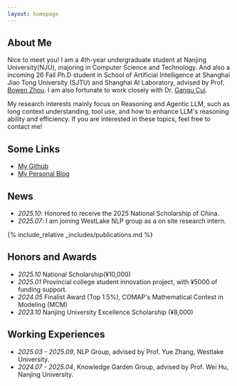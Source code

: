 ```yaml
---
layout: homepage
---
```


## About Me

Nice to meet you! I am a 4th-year undergraduate student at Nanjing University(NJU), majoring in Computer Science and Technology. And also a incoming 26 Fall Ph.D student in School of Artificial Intelligence at Shanghai Jiao Tong University (SJTU) and Shanghai AI Laboratory, advised by Prof. [Bowen Zhou](https://web.ee.tsinghua.edu.cn/zhoubowen/zh_CN/index.htm). I am also fortunate to work closely with Dr. [Ganqu Cui](https://cgq15.github.io/).

My research interests mainly focus on Reasoning and Agentic LLM, such as long context understanding, tool use, and how to enhance LLM's reasoning ability and efficiency. If you are interested in these topics, feel free to contact me!

<!-- - **Machine Learning:** meta-learning, incremental learning, transfer learning -->

## Some Links

- [My Github](https://github.com/bingyang-lei)
- [My Personal Blog](https://blog.haodilei.top/)

## News

- *2025.10*: Honored to receive the 2025 National Scholarship of China.
- *2025.07*: I am joining WestLake NLP group as a on site research intern.

{% include_relative _includes/publications.md %}

## Honors and Awards

- *2025.10* National Scholarship(¥10,000)
- *2025.01* Provincial college student innovation project, with ¥5000 of funding support. 
- *2024.05* Finalist Award (Top 1.5%), COMAP's Mathematical Contest in Modeling (MCM)
- *2023.10* Nanjing University Excellence Scholarship (¥8,000)

## Working Experiences

- *2025.03 - 2025.09*, NLP Group, advised by Prof. Yue Zhang, Westlake University.
- *2024.07 - 2025.04*, Knowledge Garden Group, advised by Prof. Wei Hu, Nanjing University.

<!-- - **[Feb. 2020]** Our paper about incremental learning is accepted to CVPR 2020.
- **[Feb. 2020]** We will host the ACM Multimedia Asia 2020 conference in Singapore!
- **[Sept. 2019]** Our paper about few-shot learning is accepted to NeurIPS 2019.
- **[Mar. 2019]** Our paper about few-shot learning is accepted to CVPR 2019.

{% include_relative _includes/publications.md %}

{% include_relative _includes/services.md %} -->
